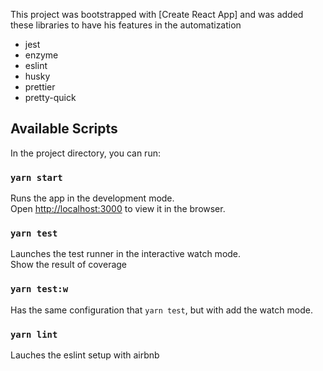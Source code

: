 This project was bootstrapped with [Create React App] and was added these libraries to have his features in the automatization <br />

- jest
- enzyme
- eslint
- husky
- prettier
- pretty-quick

## Available Scripts

In the project directory, you can run:

### `yarn start`

Runs the app in the development mode.<br />
Open [http://localhost:3000](http://localhost:3000) to view it in the browser.

### `yarn test`

Launches the test runner in the interactive watch mode.<br />
Show the result of coverage

### `yarn test:w`

Has the same configuration that `yarn test`, but with add the watch mode.

### `yarn lint`

Lauches the eslint setup with airbnb
